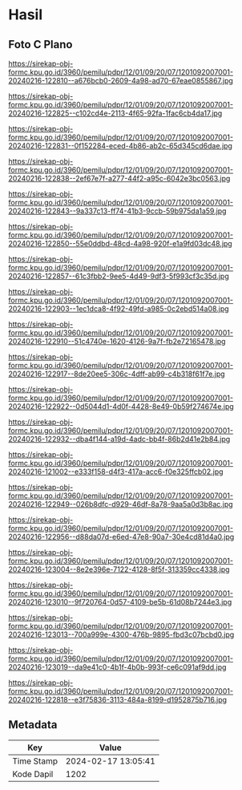 # Hasil

## Foto C Plano

https://sirekap-obj-formc.kpu.go.id/3960/pemilu/pdpr/12/01/09/20/07/1201092007001-20240216-122810--a676bcb0-2609-4a98-ad70-67eae0855867.jpg

https://sirekap-obj-formc.kpu.go.id/3960/pemilu/pdpr/12/01/09/20/07/1201092007001-20240216-122825--c102cd4e-2113-4f65-92fa-1fac6cb4da17.jpg

https://sirekap-obj-formc.kpu.go.id/3960/pemilu/pdpr/12/01/09/20/07/1201092007001-20240216-122831--0f152284-eced-4b86-ab2c-65d345cd6dae.jpg

https://sirekap-obj-formc.kpu.go.id/3960/pemilu/pdpr/12/01/09/20/07/1201092007001-20240216-122838--2ef67e7f-a277-44f2-a95c-6042e3bc0563.jpg

https://sirekap-obj-formc.kpu.go.id/3960/pemilu/pdpr/12/01/09/20/07/1201092007001-20240216-122843--9a337c13-ff74-41b3-9ccb-59b975da1a59.jpg

https://sirekap-obj-formc.kpu.go.id/3960/pemilu/pdpr/12/01/09/20/07/1201092007001-20240216-122850--55e0ddbd-48cd-4a98-920f-e1a9fd03dc48.jpg

https://sirekap-obj-formc.kpu.go.id/3960/pemilu/pdpr/12/01/09/20/07/1201092007001-20240216-122857--61c3fbb2-9ee5-4d49-9df3-5f993cf3c35d.jpg

https://sirekap-obj-formc.kpu.go.id/3960/pemilu/pdpr/12/01/09/20/07/1201092007001-20240216-122903--1ec1dca8-4f92-49fd-a985-0c2ebd514a08.jpg

https://sirekap-obj-formc.kpu.go.id/3960/pemilu/pdpr/12/01/09/20/07/1201092007001-20240216-122910--51c4740e-1620-4126-9a7f-fb2e72165478.jpg

https://sirekap-obj-formc.kpu.go.id/3960/pemilu/pdpr/12/01/09/20/07/1201092007001-20240216-122917--8de20ee5-306c-4dff-ab99-c4b318f61f7e.jpg

https://sirekap-obj-formc.kpu.go.id/3960/pemilu/pdpr/12/01/09/20/07/1201092007001-20240216-122922--0d5044d1-4d0f-4428-8e49-0b59f274674e.jpg

https://sirekap-obj-formc.kpu.go.id/3960/pemilu/pdpr/12/01/09/20/07/1201092007001-20240216-122932--dba4f144-a19d-4adc-bb4f-86b2d41e2b84.jpg

https://sirekap-obj-formc.kpu.go.id/3960/pemilu/pdpr/12/01/09/20/07/1201092007001-20240216-121002--e333f158-d4f3-417a-acc6-f0e325ffcb02.jpg

https://sirekap-obj-formc.kpu.go.id/3960/pemilu/pdpr/12/01/09/20/07/1201092007001-20240216-122949--026b8dfc-d929-46df-8a78-9aa5a0d3b8ac.jpg

https://sirekap-obj-formc.kpu.go.id/3960/pemilu/pdpr/12/01/09/20/07/1201092007001-20240216-122956--d88da07d-e6ed-47e8-90a7-30e4cd81d4a0.jpg

https://sirekap-obj-formc.kpu.go.id/3960/pemilu/pdpr/12/01/09/20/07/1201092007001-20240216-123004--8e2e396e-7122-4128-8f5f-313359cc4338.jpg

https://sirekap-obj-formc.kpu.go.id/3960/pemilu/pdpr/12/01/09/20/07/1201092007001-20240216-123010--9f720764-0d57-4109-be5b-61d08b7244e3.jpg

https://sirekap-obj-formc.kpu.go.id/3960/pemilu/pdpr/12/01/09/20/07/1201092007001-20240216-123013--700a999e-4300-476b-9895-fbd3c07bcbd0.jpg

https://sirekap-obj-formc.kpu.go.id/3960/pemilu/pdpr/12/01/09/20/07/1201092007001-20240216-123019--da9e41c0-4b1f-4b0b-993f-ce6c091af9dd.jpg

https://sirekap-obj-formc.kpu.go.id/3960/pemilu/pdpr/12/01/09/20/07/1201092007001-20240216-122818--e3f75836-3113-484a-8199-d1952875b716.jpg


## Metadata

| Key        | Value               |
| ---------- | ------------------- |
| Time Stamp | 2024-02-17 13:05:41 |
| Kode Dapil | 1202                |




